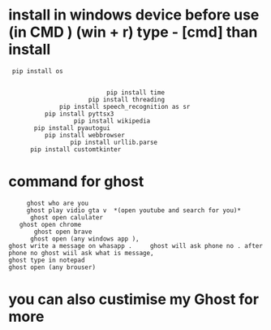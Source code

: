 # install in windows  device before use (in CMD )    (win + r) type - [cmd] than install
     pip install os   


                               pip install time
                          pip install threading
                  pip install speech_recognition as sr
              pip install pyttsx3
                      pip install wikipedia
           pip install pyautogui
              pip install webbrowser
                     pip install urllib.parse
          pip install customtkinter






# command for ghost 
         ghost who are you
         ghost play vidio gta v  *(open youtube and search for you)*
          ghost open calulater
       ghost open chrome
           ghost open brave 
          ghost open (any windows app ),
    ghost write a message on whasapp .     ghost will ask phone no . after phone no ghost wiil ask what is message, 
    ghost type in notepad
    ghost open (any brouser)




 # you can also custimise my Ghost for more 

